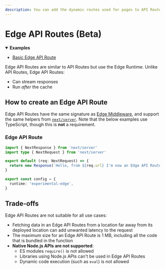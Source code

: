 ```yaml
---
description: You can add the dynamic routes used for pages to API Routes too. Learn how it works here.
---
```


# Edge API Routes (Beta)

<details open>
  <summary><b>Examples</b></summary>
  <ul>
    <li><a href="https://github.com/vercel/examples/blob/main/edge-functions/api-route/api/edge.ts">Basic Edge API Route</a></li>
  </ul>
</details>

Edge API Routes are similar to API Routes but use the Edge Runtime. Unlike API Routes, Edge API Routes:

- Can stream responses
- Run _after_ the cache

## How to create an Edge API Route

Edge API Routes have the same signature as [Edge Middleware](/docs/advanced-features/middleware), and support the same helpers from [`next/server`](/docs/api-reference/next/server). Note that the below examples use TypeScript, though this is **not** a requirement.

### Edge API Route

```typescript
import { NextResponse } from 'next/server'
import type { NextRequest } from 'next/server'

export default (req: NextRequest) => {
  return new Response(`Hello, from ${req.url} I'm now an Edge API Route!`)
}

export const config = {
  runtime: 'experimental-edge',
}
```

## Trade-offs

Edge API Routes are not suitable for all use cases:

- Fetching data in an Edge API Routes from a location far away from its deployed location can add unwanted latency to the request
- The maximum size for an Edge API Route is 1 MB, including all the code that is bundled in the function
- **Native Node.js APIs are not supported**:
  - ES modules `require()` is not allowed
  - Libraries using Node.js APIs can't be used in Edge API Routes
  - Dynamic code execution (such as `eval`) is not allowed